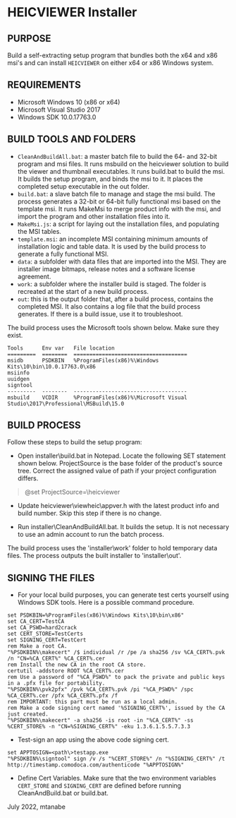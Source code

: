 # HEICVIEWER Installer

## PURPOSE

Build a self-extracting setup program that bundles both the x64 and x86 msi's and can install `HEICVIEWER` on either x64 or x86 Windows system.


## REQUIREMENTS

- Microsoft Windows 10 (x86 or x64)
- Microsoft Visual Studio 2017
- Windows SDK 10.0.17763.0


## BUILD TOOLS AND FOLDERS

- `CleanAndBuildAll.bat`: a master batch file to build the 64- and 32-bit program and msi files. It runs msbuild on the heicviewer solution to build the viewer and thumbnail executables. It runs build.bat to build the msi. It builds the setup program, and binds the msi to it. It places the completed setup executable in the out folder.
- `build.bat`: a slave batch file to manage and stage the msi build. The process generates a 32-bit or 64-bit fully functional msi based on the template msi. It runs MakeMsi to merge product info with the msi, and import the program and other installation files into it.
- `MakeMsi.js`: a script for laying out the installation files, and populating the MSI tables.
- `template.msi`: an incomplete MSI containing minimum amounts of installation logic and table data. It is used by the build process to generate a fully functional MSI.
- `data`: a subfolder with data files that are imported into the MSI. They are installer image bitmaps, release notes and a software license agreement.
- `work`: a subfolder where the installer build is staged. The folder is recreated at the start of a new build process.
- `out`: this is the output folder that, after a build process, contains the completed MSI. It also contains a log file that the build process generates. If there is a build issue, use it to troubleshoot.

The build process uses the Microsoft tools shown below. Make sure they exist.

```
Tools      Env var   File location
=========  ========  ====================================
msidb      PSDKBIN   %ProgramFiles(x86)%\Windows Kits\10\bin\10.0.17763.0\x86
msiinfo
uuidgen
signtool
---------  --------  ------------------------------------
msbuild    VCDIR     %ProgramFiles(x86)%\Microsoft Visual Studio\2017\Professional\MSBuild\15.0
```

## BUILD PROCESS

Follow these steps to build the setup program:

- Open installer\build.bat in Notepad. Locate the following SET statement shown below. ProjectSource is the base folder of the product's source tree. Correct the assigned value of path if your project configuration differs.
> @set ProjectSource=<directory>\heicviewer

- Update heicviewer\viewheic\appver.h with the latest product info and build number. Skip this step if there is no change.

- Run installer\CleanAndBuildAll.bat. It builds the setup. It is not necessary to use an admin account to run the batch process.

The build process uses the 'installer\work' folder to hold temporary data files. The process outputs the built installer to 'installer\out'.


## SIGNING THE FILES

- For your local build purposes, you can generate test certs yourself using Windows SDK tools. Here is a possible command procedure.

```Batchfile
set PSDKBIN=%ProgramFiles(x86)%\Windows Kits\10\bin\x86"
set CA_CERT=TestCA
set CA_PSWD=hard2crack
set CERT_STORE=TestCerts
set SIGNING_CERT=TestCert
rem Make a root CA.
"%PSDKBIN%\makecert" /$ individual /r /pe /a sha256 /sv %CA_CERT%.pvk /n "CN=%CA_CERT%" %CA_CERT%.cer
rem Install the new CA in the root CA store.
certutil -addstore ROOT %CA_CERT%.cer
rem Use a password of "%CA_PSWD%" to pack the private and public keys in a .pfx file for portability.
"%PSDKBIN%\pvk2pfx" /pvk %CA_CERT%.pvk /pi "%CA_PSWD%" /spc %CA_CERT%.cer /pfx %CA_CERT%.pfx /f
rem IMPORTANT: this part must be run as a local admin.
rem Make a code signing cert named '%SIGNING_CERT%', issued by the CA just created.
"%PSDKBIN%\makecert" -a sha256 -is root -in "%CA_CERT%" -ss %CERT_STORE% -n "CN=%SIGNING_CERT%" -eku 1.3.6.1.5.5.7.3.3
```

- Test-sign an app using the above code signing cert.

```Batchfile
set APPTOSIGN=<path\>testapp.exe
"%PSDKBIN%\signtool" sign /v /s "%CERT_STORE%" /n "%SIGNING_CERT%" /t http://timestamp.comodoca.com/authenticode "%APPTOSIGN%"
```

- Define Cert Variables. Make sure that the two environment variables `CERT_STORE` and `SIGNING_CERT` are defined before running CleanAndBuild.bat or build.bat.


July 2022, mtanabe
